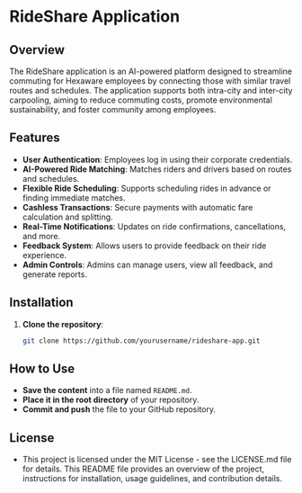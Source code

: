 # RideShare Application

## Overview

The RideShare application is an AI-powered platform designed to streamline commuting for Hexaware employees by connecting those with similar travel routes and schedules. The application supports both intra-city and inter-city carpooling, aiming to reduce commuting costs, promote environmental sustainability, and foster community among employees.

## Features

- **User Authentication**: Employees log in using their corporate credentials.
- **AI-Powered Ride Matching**: Matches riders and drivers based on routes and schedules.
- **Flexible Ride Scheduling**: Supports scheduling rides in advance or finding immediate matches.
- **Cashless Transactions**: Secure payments with automatic fare calculation and splitting.
- **Real-Time Notifications**: Updates on ride confirmations, cancellations, and more.
- **Feedback System**: Allows users to provide feedback on their ride experience.
- **Admin Controls**: Admins can manage users, view all feedback, and generate reports.

## Installation

1. **Clone the repository**:
   ```bash
   git clone https://github.com/yourusername/rideshare-app.git


## How to Use

- **Save the content** into a file named `README.md`.
- **Place it in the root directory** of your repository.
- **Commit and push** the file to your GitHub repository.

## License
- This project is licensed under the MIT License - see the LICENSE.md file for details.
This README file provides an overview of the project, instructions for installation, usage guidelines, and contribution details.
